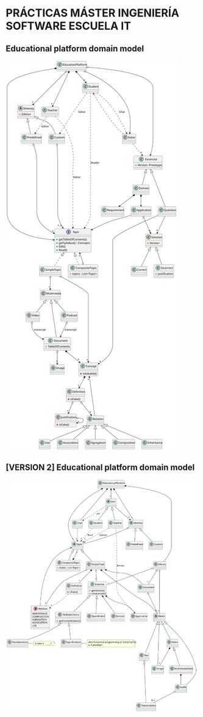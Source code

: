 # PRÁCTICAS MÁSTER INGENIERÍA SOFTWARE ESCUELA IT 

## Educational platform domain model

![image info](./out/Diagrams/EducationPlatform/Domain/EducationPlatformDomain.svg)

## [VERSION 2] Educational platform domain model 

![image info](./out/Diagrams/EducationPlatform/v2-e-platform/v2-e-platform.svg)
